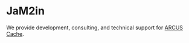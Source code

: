 # JaM2in
We provide development, consulting, and technical support for [ARCUS Cache](https://github.com/naver/arcus).

